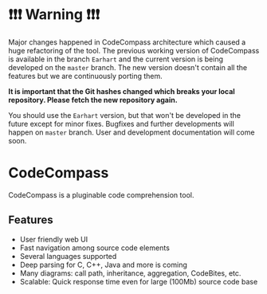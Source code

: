 :exclamation::exclamation::exclamation: **Warning** :exclamation::exclamation::exclamation:
=================================================================

Major changes happened in CodeCompass architecture which caused a huge
refactoring of the tool. The previous working version of CodeCompass is
available in the branch `Earhart` and the current version is being
developed on the `master` branch. The new version doesn't contain all
the features but we are continuously porting them.

**It is important that the Git hashes changed which breaks your local
repository. Please fetch the new repository again.**

You should use the `Earhart` version, but that won't be developed in the
future except for minor fixes. Bugfixes and further developments will
happen on `master` branch. User and development documentation will come
soon.

CodeCompass
===========

CodeCompass is a pluginable code comprehension tool.

Features
--------

- User friendly web UI
- Fast navigation among source code elements
- Several languages supported
- Deep parsing for C, C++, Java and more is coming
- Many diagrams: call path, inheritance, aggregation, CodeBites, etc.
- Scalable: Quick response time even for large (100Mb) source code base
